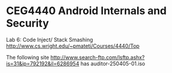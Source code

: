 # CEG4440 Android Internals and Security
Lab 6: Code Inject/ Stack Smashing
http://www.cs.wright.edu/~pmateti/Courses/4440/Top

The following site
http://www.search-ftp.com/lsftp.ashx?is=31&ip=792192&il=6286954 
has auditor-250405-01.iso

